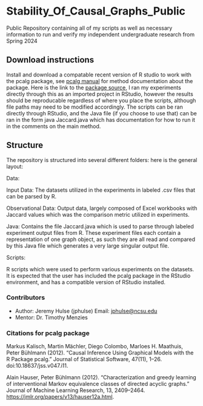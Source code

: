 # Stability_Of_Causal_Graphs_Public
Public Repository containing all of my scripts as well as necessary information to run and verify my independent undergraduate research from Spring 2024

## Download instructions
Install and download a compatable recent version of R studio to work with the pcalg package, see [pcalg manual](https://cran.r-project.org/web//packages/pcalg/pcalg.pdf) for method documentation about the package.  Here is the link to the [package source](https://cran.r-project.org/web/packages/pcalg/index.html), I ran my experiments directly through this as an imported project in RStudio, however the results should be reproducable regardless of where you place the scripts, although file paths may need to be modified accordingly.  The scripts can be ran directly through RStudio, and the Java file (if you choose to use that) can be ran in the form java Jaccard.java which has documentation for how to run it in the comments on the main method.

## Structure
The repository is structured into several different folders: here is the general layout:

Data:

  Input Data: The datasets utilized in the experiments in labeled .csv files that can be parsed by R.

  
  
    
  Observational Data: Output data, largely composed of Excel workbooks with Jaccard values which was the comparison metric utilized in experiments.
    
  Java:
  Contains the file Jaccard.java which is used to parse through labeled experiment output files from R. These experiment files each contain a representation of one graph object, as such they are all read and compared by this Java file which generates a very large singular output file.
 
    
  Scripts:
  
  R scripts which were used to perform various experiments on the datasets.  It is expected that the user has included the pcalg package in the RStudio environment, and has a compatible version of RStudio installed.

### Contributors
* Author: Jeremy Hulse (jphulse) Email: jphulse@ncsu.edu
* Mentor: Dr. Timothy Menzies


### Citations for pcalg package
Markus Kalisch, Martin Mächler, Diego Colombo, Marloes H. Maathuis, Peter Bühlmann (2012). “Causal Inference Using Graphical Models with the R Package pcalg.” Journal of Statistical Software, 47(11), 1–26. doi:10.18637/jss.v047.i11.

Alain Hauser, Peter Bühlmann (2012). “Characterization and greedy learning of interventional Markov equivalence classes of directed acyclic graphs.” Journal of Machine Learning Research, 13, 2409–2464. https://jmlr.org/papers/v13/hauser12a.html.
    
